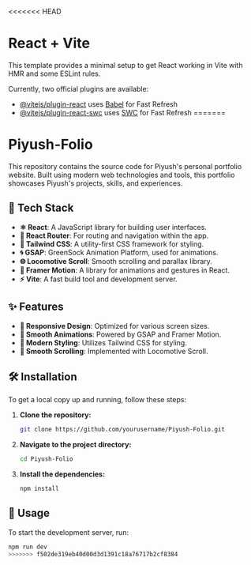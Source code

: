 <<<<<<< HEAD
# React + Vite

This template provides a minimal setup to get React working in Vite with HMR and some ESLint rules.

Currently, two official plugins are available:

- [@vitejs/plugin-react](https://github.com/vitejs/vite-plugin-react/blob/main/packages/plugin-react/README.md) uses [Babel](https://babeljs.io/) for Fast Refresh
- [@vitejs/plugin-react-swc](https://github.com/vitejs/vite-plugin-react-swc) uses [SWC](https://swc.rs/) for Fast Refresh
=======
# Piyush-Folio

This repository contains the source code for Piyush's personal portfolio website. Built using modern web technologies and tools, this portfolio showcases Piyush's projects, skills, and experiences.

## 🚀 Tech Stack

- **⚛️ React**: A JavaScript library for building user interfaces.
- **🔄 React Router**: For routing and navigation within the app.
- **🎨 Tailwind CSS**: A utility-first CSS framework for styling.
- **🌀 GSAP**: GreenSock Animation Platform, used for animations.
- **🌐 Locomotive Scroll**: Smooth scrolling and parallax library.
- **🎥 Framer Motion**: A library for animations and gestures in React.
- **⚡ Vite**: A fast build tool and development server.

## ✨ Features

- **📱 Responsive Design**: Optimized for various screen sizes.
- **🌟 Smooth Animations**: Powered by GSAP and Framer Motion.
- **💎 Modern Styling**: Utilizes Tailwind CSS for styling.
- **🎢 Smooth Scrolling**: Implemented with Locomotive Scroll.

## 🛠️ Installation

To get a local copy up and running, follow these steps:

1. **Clone the repository:**

    ```bash
    git clone https://github.com/yourusername/Piyush-Folio.git
    ```

2. **Navigate to the project directory:**

    ```bash
    cd Piyush-Folio
    ```

3. **Install the dependencies:**

    ```bash
    npm install
    ```

## 🚀 Usage

To start the development server, run:

```bash
npm run dev
>>>>>>> f502de319eb40d00d3d1391c18a76717b2cf8384
